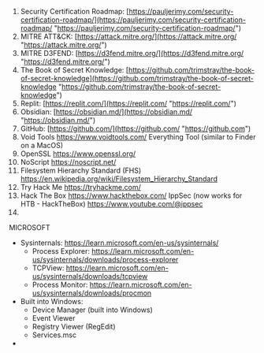 1. Security Certification Roadmap: 
   [https://pauljerimy.com/security-certification-roadmap/](https://pauljerimy.com/security-certification-roadmap/ "https://pauljerimy.com/security-certification-roadmap/")
2. MITRE ATT&CK: 
   [https://attack.mitre.org/](https://attack.mitre.org/ "https://attack.mitre.org/")
3. MITRE D3FEND: 
   [https://d3fend.mitre.org/](https://d3fend.mitre.org/ "https://d3fend.mitre.org/")
4. The Book of Secret Knowledge: 
   [https://github.com/trimstray/the-book-of-secret-knowledge](https://github.com/trimstray/the-book-of-secret-knowledge "https://github.com/trimstray/the-book-of-secret-knowledge")
5. Replit: 
   [https://replit.com/](https://replit.com/ "https://replit.com/")
6. Obsidian: 
   [https://obsidian.md/](https://obsidian.md/ "https://obsidian.md/") 
7. GitHub:
   [https://github.com/](https://github.com/ "https://github.com")
8. Void Tools
   https://www.voidtools.com/
	   Everything Tool (similar to Finder on a MacOS)
9. OpenSSL
   https://www.openssl.org/
10. NoScript
    https://noscript.net/
11. Filesystem Hierarchy Standard (FHS)
    https://en.wikipedia.org/wiki/Filesystem_Hierarchy_Standard
12. Try Hack Me
	https://tryhackme.com/
13. Hack The Box
	https://www.hackthebox.com/
	IppSec (now works for HTB - HackTheBox)
	https://www.youtube.com/@ippsec
14. 	   


MICROSOFT
- Sysinternals: 
  https://learn.microsoft.com/en-us/sysinternals/
	- Process Explorer: https://learn.microsoft.com/en-us/sysinternals/downloads/process-explorer
	- TCPView: https://learn.microsoft.com/en-us/sysinternals/downloads/tcpview
	- Process Monitor: https://learn.microsoft.com/en-us/sysinternals/downloads/procmon
- Built into Windows:
	- Device Manager (built into Windows)
	- Event Viewer
	- Registry Viewer (RegEdit)
	- Services.msc
- 
	  
   
   
   


